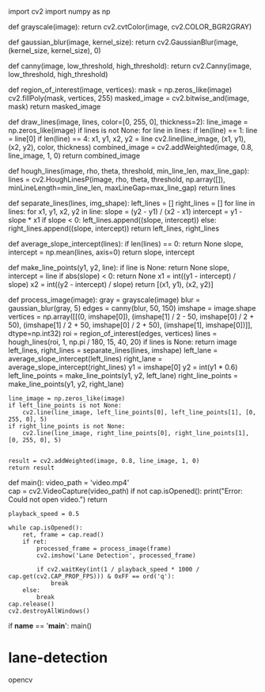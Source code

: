 import cv2
import numpy as np

def grayscale(image):
    return cv2.cvtColor(image, cv2.COLOR_BGR2GRAY)

def gaussian_blur(image, kernel_size):
    return cv2.GaussianBlur(image, (kernel_size, kernel_size), 0)

def canny(image, low_threshold, high_threshold):
    return cv2.Canny(image, low_threshold, high_threshold)

def region_of_interest(image, vertices):
    mask = np.zeros_like(image)
    cv2.fillPoly(mask, vertices, 255)
    masked_image = cv2.bitwise_and(image, mask)
    return masked_image

def draw_lines(image, lines, color=[0, 255, 0], thickness=2):
    line_image = np.zeros_like(image)
    if lines is not None:
        for line in lines:
            if len(line) == 1:
                line = line[0]
            if len(line) == 4:
                x1, y1, x2, y2 = line
                cv2.line(line_image, (x1, y1), (x2, y2), color, thickness)
    combined_image = cv2.addWeighted(image, 0.8, line_image, 1, 0)
    return combined_image

def hough_lines(image, rho, theta, threshold, min_line_len, max_line_gap):
    lines = cv2.HoughLinesP(image, rho, theta, threshold, np.array([]),
                            minLineLength=min_line_len, maxLineGap=max_line_gap)
    return lines

def separate_lines(lines, img_shape):
    left_lines = []
    right_lines = []
    for line in lines:
        for x1, y1, x2, y2 in line:
            slope = (y2 - y1) / (x2 - x1)
            intercept = y1 - slope * x1
            if slope < 0:
                left_lines.append((slope, intercept))
            else:
                right_lines.append((slope, intercept))
    return left_lines, right_lines

def average_slope_intercept(lines):
    if len(lines) == 0:
        return None
    slope, intercept = np.mean(lines, axis=0)
    return slope, intercept

def make_line_points(y1, y2, line):
    if line is None:
        return None
    slope, intercept = line
    if abs(slope) < 0:
        return None
    x1 = int((y1 - intercept) / slope)
    x2 = int((y2 - intercept) / slope)
    return [(x1, y1), (x2, y2)]

def process_image(image):
    gray = grayscale(image)
    blur = gaussian_blur(gray, 5)
    edges = canny(blur, 50, 150)
    imshape = image.shape
    vertices = np.array([[(0, imshape[0]), (imshape[1] / 2 - 50, imshape[0] / 2 + 50), 
                          (imshape[1] / 2 + 50, imshape[0] / 2 + 50), (imshape[1], imshape[0])]], dtype=np.int32)
    roi = region_of_interest(edges, vertices)
    lines = hough_lines(roi, 1, np.pi / 180, 15, 40, 20)
    if lines is None:
        return image
    left_lines, right_lines = separate_lines(lines, imshape)
    left_lane = average_slope_intercept(left_lines)
    right_lane = average_slope_intercept(right_lines)
    y1 = imshape[0]
    y2 = int(y1 * 0.6)
    left_line_points = make_line_points(y1, y2, left_lane)
    right_line_points = make_line_points(y1, y2, right_lane)

    line_image = np.zeros_like(image)
    if left_line_points is not None:
        cv2.line(line_image, left_line_points[0], left_line_points[1], [0, 255, 0], 5)
    if right_line_points is not None:
        cv2.line(line_image, right_line_points[0], right_line_points[1], [0, 255, 0], 5)
    
    
    result = cv2.addWeighted(image, 0.8, line_image, 1, 0)
    return result

def main():
    video_path = 'video.mp4'  
    cap = cv2.VideoCapture(video_path)
    if not cap.isOpened():
        print("Error: Could not open video.") 
        return
    
    
    playback_speed = 0.5
    
    while cap.isOpened():
        ret, frame = cap.read()
        if ret:
            processed_frame = process_image(frame)
            cv2.imshow('Lane Detection', processed_frame)
            
            if cv2.waitKey(int(1 / playback_speed * 1000 / cap.get(cv2.CAP_PROP_FPS))) & 0xFF == ord('q'):
                break
        else:
            break
    cap.release()
    cv2.destroyAllWindows()

if __name__ == '__main__':
    main()
# lane-detection
opencv
